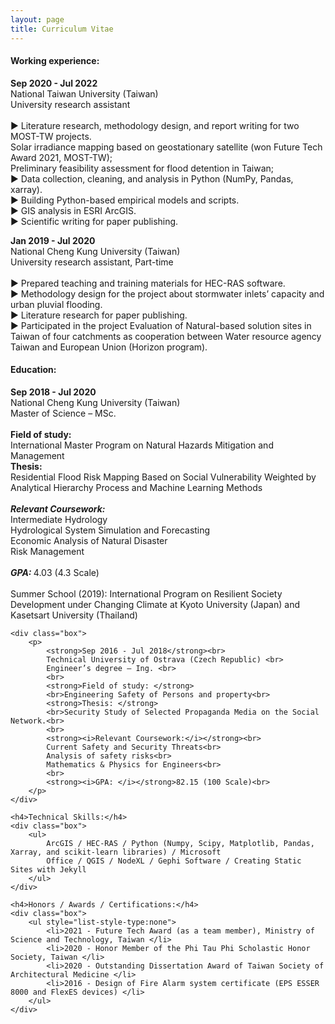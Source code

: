```yaml
---
layout: page
title: Curriculum Vitae
---
```

<div class="content">
<h4>Working experience:</h4>
	<div class="box">
		<p> 
			<strong>Sep 2020 - Jul 2022</strong><br>
			National Taiwan University (Taiwan) <br>
			University research assistant <br>
			<br>
			► Literature research, methodology design, and report writing for two MOST-TW projects. <br>
			Solar irradiance mapping based on geostationary satellite (won Future Tech Award 2021, MOST-TW); <br>
			Preliminary feasibility assessment for flood detention in Taiwan; <br>
			► Data collection, cleaning, and analysis in Python (NumPy, Pandas, xarray). <br>
			► Building Python-based empirical models and scripts. <br>
			► GIS analysis in ESRI ArcGIS. <br>
			► Scientific writing for paper publishing. <br>	
		</p>
	</div>	
	<div class="box">
		<p> 
			<strong>Jan 2019 - Jul 2020</strong><br>	
			National Cheng Kung University (Taiwan) <br>
			University research assistant, Part-time <br>
			<br>
			► Prepared teaching and training materials for HEC-RAS software. <br>
			► Methodology design for the project about stormwater inlets’ capacity and urban pluvial flooding. <br>
			► Literature research for paper publishing. <br>
			► Participated in the project Evaluation of Natural-based solution sites in Taiwan of four catchments as cooperation 
			between Water resource agency Taiwan and European Union (Horizon program). <br>
		</p>
	</div>
	
	
<h4>Education:</h4>
	<div class="box">
		<p> 
			<strong>Sep 2018 - Jul 2020</strong><br>
			National Cheng Kung University (Taiwan) <br>
			Master of Science – MSc. <br>
			<br>
			<strong>Field of study: </strong>
			<br>International Master Program on Natural Hazards Mitigation and Management <br>
			<strong>Thesis: </strong><br>
			Residential Flood Risk Mapping Based on Social Vulnerability Weighted by Analytical Hierarchy Process and Machine Learning Methods <br>
			<br>
			<strong><i>Relevant Coursework: </i></strong><br>
			Intermediate Hydrology <br>
			Hydrological System Simulation and Forecasting <br>
			Economic Analysis of Natural Disaster <br>
			Risk Management <br>
			<br>
			<strong><i>GPA: </i></strong>4.03 (4.3 Scale) <br>
			<br>
			Summer School (2019): International Program on Resilient Society Development under Changing Climate 
			at Kyoto University (Japan) and Kasetsart University (Thailand)<br>
		</p>
	</div>
		
	<div class="box">
		<p> 
			<strong>Sep 2016 - Jul 2018</strong><br>
			Technical University of Ostrava (Czech Republic) <br>
			Engineer’s degree – Ing. <br>
			<br>
			<strong>Field of study: </strong>
			<br>Engineering Safety of Persons and property<br>
			<strong>Thesis: </strong>
			<br>Security Study of Selected Propaganda Media on the Social Network.<br>
			<br>
			<strong><i>Relevant Coursework:</i></strong><br>
			Current Safety and Security Threats<br>
			Analysis of safety risks<br>
			Mathematics & Physics for Engineers<br>
			<br>
			<strong><i>GPA: </i></strong>82.15 (100 Scale)<br>
		</p>
	</div>
	
	<h4>Technical Skills:</h4>
	<div class="box">
		<ul>
			ArcGIS / HEC-RAS / Python (Numpy, Scipy, Matplotlib, Pandas, Xarray, and scikit-learn libraries) / Microsoft
			Office / QGIS / NodeXL / Gephi Software / Creating Static Sites with Jekyll
		</ul>
	</div>
	
	<h4>Honors / Awards / Certifications:</h4>
	<div class="box">
		<ul style="list-style-type:none">
			<li>2021 - Future Tech Award (as a team member), Ministry of Science and Technology, Taiwan </li>
			<li>2020 - Honor Member of the Phi Tau Phi Scholastic Honor Society, Taiwan </li>
			<li>2020 - Outstanding Dissertation Award of Taiwan Society of Architectural Medicine </li>
			<li>2016 - Design of Fire Alarm system certificate (EPS ESSER 8000 and FlexES devices) </li>
		</ul>
	</div>
</div>